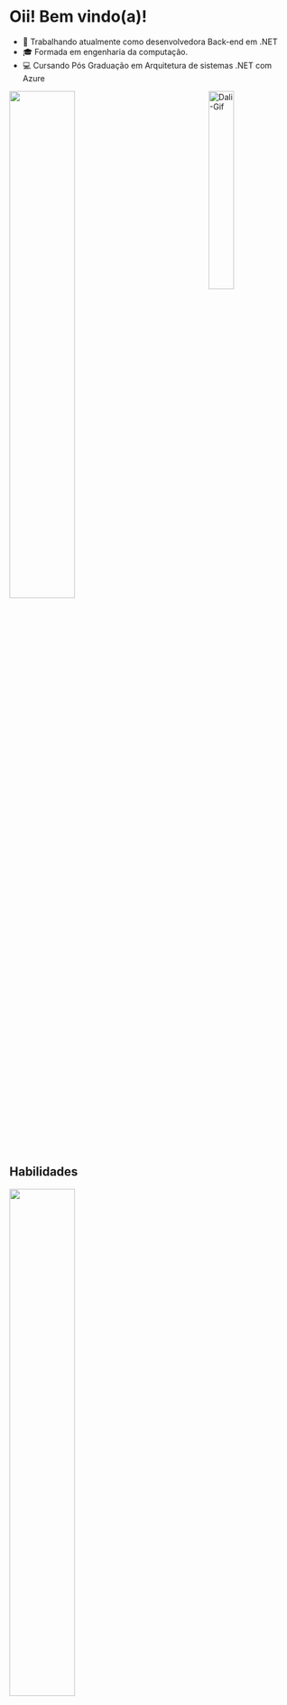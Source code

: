 # Oii! Bem vindo(a)!


- 🔭 Trabalhando atualmente como desenvolvedora Back-end em .NET
- 🎓 Formada em engenharia da computação.
- :computer: Cursando Pós Graduação em Arquitetura de sistemas .NET com Azure

<img align="right" width="30%" alt="Dali-Gif" src="https://cdn.discordapp.com/attachments/1206423657648361555/1239342713447649303/216655848-cf4d7bed-52aa-4740-8c67-1832472051ec.gif?ex=66429358&is=664141d8&hm=24f8590e035d025bccb5c4b54b2f77394124aff162b2c9a12b1cd8f839997b82&">

<img width="48%" src="https://github-readme-stats.vercel.app/api?username=DalianeLeme&show_icons=true&theme=radical&include_all_commits=true&count_private=true">

## Habilidades

<img width="48%" src="https://github-readme-stats.vercel.app/api/top-langs/?username=DalianeLeme&layout=compact&langs_count=7&theme=radical"/>

<div style="display: inline_block"><br>
  
<img align="center" alt="Dali-Csharp" src="https://img.shields.io/badge/C%23-239120?style=for-the-badge&logo=c-sharp&logoColor=white">
<img align="center" alt="Dali-DotNet" src="https://img.shields.io/badge/.NET-5C2D91?style=for-the-badge&logo=.net&logoColor=black">
<img align="center" alt="Dali-Azure" src="https://img.shields.io/badge/Microsoft_Azure-0089D6?style=for-the-badge&logo=microsoft-azure&logoColor=white">
<img align="center" alt="Dali-SQL" src="https://img.shields.io/badge/Microsoft_SQL_Server-CC2927?style=for-the-badge&logo=microsoft-sql-server&logoColor=white">
<img align="center" alt="Dali-HTML" src="https://img.shields.io/badge/HTML-ff6103?style=for-the-badge&logo=html5&logoColor=white">
<img align="center" alt="Dali-CSS" src="https://img.shields.io/badge/CSS-239120?&style=for-the-badge&logo=css3&logoColor=white">
<img align="center" alt="Dali-Arduino" src="https://img.shields.io/badge/Arduino_IDE-00979D?style=for-the-badge&logo=arduino&logoColor=white">
<img align="center" alt="Dali-Visual" src="https://img.shields.io/badge/Visual_Studio-5C2D91?style=for-the-badge&logo=visual%20studio&logoColor=white">
<img align="center" alt="Dali-VSCODE" src="https://img.shields.io/badge/Visual_Studio_Code-0078D4?style=for-the-badge&logo=visual%20studio%20code&logoColor=white">
<img align="center" alt="Dali-Github" src="https://img.shields.io/badge/GitHub-100000?style=for-the-badge&logo=github&logoColor=white">
<img align="center" alt="Dali-Git" src="https://img.shields.io/badge/GIT-E44C30?style=for-the-badge&logo=git&logoColor=white">
<img align="center" alt="Dali-rabbitMQ" src="https://img.shields.io/badge/rabbitmq-%23FF6600.svg?&style=for-the-badge&logo=rabbitmq&logoColor=white">
<img align="center" alt="Dali-Kubernetes" src="https://img.shields.io/badge/kubernetes-%23326ce5.svg?style=for-the-badge&logo=kubernetes&logoColor=white">

</div>

## Bora conversar!

<div>
<img align="right" width="30%" alt="Dali-Gif" src="https://cdn.discordapp.com/attachments/1206423657648361555/1239342136621666404/240885304-19b4ef1d-2035-4e6f-8484-8bd79d604dc9.gif?ex=6657aacf&is=6656594f&hm=1d1ec46bfcb46fd818d3142fcb134c65bc02cfa78136165610f4e11e6beecdad&">

<a href="https://www.linkedin.com/in/daliane-leme" target="_blank"><img src="https://img.shields.io/badge/-LinkedIn-%230077B5?style=for-the-badge&logo=linkedin&logoColor=white" target="_blank"></a>

<a href="mailto:daliane.lemee@gmail.com"><img src="https://img.shields.io/badge/-Gmail-%23333?style=for-the-badge&logo=gmail&logoColor=white" target="_blank"></a>

<a href="mailto:daliane.leme@hotmail.com" target="_blank"><img src="https://img.shields.io/badge/Microsoft_Outlook-0078D4?style=for-the-badge&logo=microsoft-outlook&logoColor=white" target="_blank"></a>

</div>
